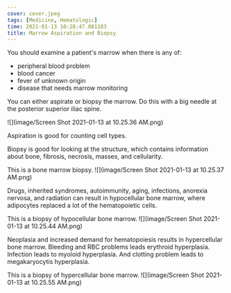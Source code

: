 ```yaml
---
cover: cover.jpeg
tags: [Medicine, Hematologic]
time: 2021-01-13 10:28:47.081183
title: Marrow Aspiration and Biopsy
---
```


You should examine a patient's marrow when there is any of:

- peripheral blood problem
- blood cancer
- fever of unknown origin
- disease that needs marrow monitoring

You can either aspirate or biopsy the marrow.
Do this with a big needle at the posterior superior iliac spine.

![](image/Screen Shot 2021-01-13 at 10.25.36 AM.png)

Aspiration is good for counting cell types.

Biopsy is good for looking at the structure, which contains information about bone, fibrosis, necrosis, masses, and cellularity.

This is a bone marrow biopsy.
![](image/Screen Shot 2021-01-13 at 10.25.37 AM.png)

Drugs, inherited syndromes, autoimmunity, aging, infections, anorexia nervosa, and radiation can result in hypocellular bone marrow, where adipocytes replaced a lot of the hematopoietic cells.

This is a biopsy of hypocellular bone marrow.
![](image/Screen Shot 2021-01-13 at 10.25.44 AM.png)

Neoplasia and increased demand for hematopoiesis results in hypercellular bone marrow.
Bleeding and RBC problems leads erythroid hyperplasia.
Infection leads to myoloid hyperplasia.
And clotting problem leads to megakaryocytis hyperplasia.

This is a biopsy of hypercellular bone marrow.
![](image/Screen Shot 2021-01-13 at 10.25.55 AM.png)
